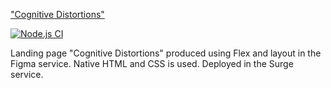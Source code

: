 ["Cognitive Distortions"](http://lamentable-journey.surge.sh)

[![Node.js CI](https://github.com/CoinerLo/layout-designer-project-lvl1/actions/workflows/node.js.yml/badge.svg)](https://github.com/CoinerLo/frontend-project-lvl4/actions/workflows/node.js.yml)

Landing page "Cognitive Distortions" produced using Flex and layout in the Figma service. Native HTML and CSS is used. Deployed in the Surge service. 